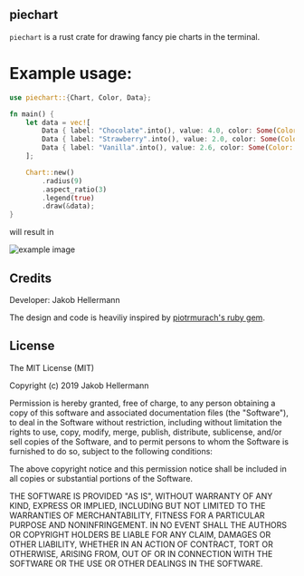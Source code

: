 ## piechart

`piechart` is a rust crate for drawing fancy pie charts in the terminal.

# Example usage:

```rust
use piechart::{Chart, Color, Data};

fn main() {
    let data = vec![
        Data { label: "Chocolate".into(), value: 4.0, color: Some(Color::Blue), fill: '•' },
        Data { label: "Strawberry".into(), value: 2.0, color: Some(Color::Red), fill: '▪' },
        Data { label: "Vanilla".into(), value: 2.6, color: Some(Color::Yellow), fill: '▴' },
    ];

    Chart::new()
        .radius(9)
        .aspect_ratio(3)
        .legend(true)
        .draw(&data);
}
```

will result in

![example image](https://raw.githubusercontent.com/jakobhellermann/piechart/main/examples/config.png)

## Credits

Developer: Jakob Hellermann

The design and code is heaviliy inspired by [piotrmurach's ruby gem](https://github.com/piotrmurach/tty-pie).

## License

The MIT License (MIT)

Copyright (c) 2019 Jakob Hellermann

Permission is hereby granted, free of charge, to any person obtaining a copy of this software and associated documentation files (the "Software"), to deal in the Software without restriction, including without limitation the rights to use, copy, modify, merge, publish, distribute, sublicense, and/or sell copies of the Software, and to permit persons to whom the Software is furnished to do so, subject to the following conditions:

The above copyright notice and this permission notice shall be included in all copies or substantial portions of the Software.

THE SOFTWARE IS PROVIDED "AS IS", WITHOUT WARRANTY OF ANY KIND, EXPRESS OR IMPLIED, INCLUDING BUT NOT LIMITED TO THE WARRANTIES OF MERCHANTABILITY, FITNESS FOR A PARTICULAR PURPOSE AND NONINFRINGEMENT. IN NO EVENT SHALL THE AUTHORS OR COPYRIGHT HOLDERS BE LIABLE FOR ANY CLAIM, DAMAGES OR OTHER LIABILITY, WHETHER IN AN ACTION OF CONTRACT, TORT OR OTHERWISE, ARISING FROM, OUT OF OR IN CONNECTION WITH THE SOFTWARE OR THE USE OR OTHER DEALINGS IN THE SOFTWARE.
